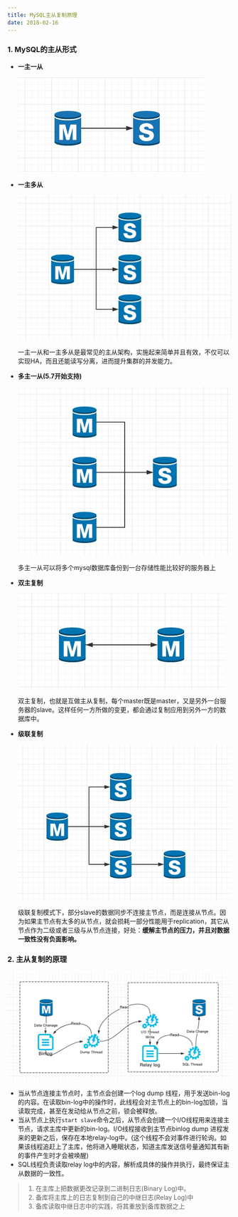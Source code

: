 ```yaml
---
title: MySQL主从复制原理
date: 2018-02-16
---
```

### 1. MySQL的主从形式

- **一主一从**

  ![图](https://github.com/mxsm/document/blob/master/image/database/%E4%B8%80%E4%B8%BB%E4%B8%80%E4%BB%8E.jpg?raw=true)

  

- **一主多从**

  ![图](https://github.com/mxsm/document/blob/master/image/database/%E4%B8%80%E4%B8%BB%E5%A4%9A%E4%BB%8E.jpg?raw=true)

  一主一从和一主多从是最常见的主从架构，实施起来简单并且有效，不仅可以实现HA，而且还能读写分离，进而提升集群的并发能力。

- **多主一从(5.7开始支持)**

  ![图](https://github.com/mxsm/document/blob/master/image/database/%E5%A4%9A%E4%B8%BB%E4%B8%80%E4%BB%8E.jpg?raw=true)

  多主一从可以将多个mysql数据库备份到一台存储性能比较好的服务器上

- **双主复制**

  ![图](https://github.com/mxsm/document/blob/master/image/database/%E5%8F%8C%E4%B8%BB%E5%A4%8D%E5%88%B6.jpg?raw=true)

  双主复制，也就是互做主从复制，每个master既是master，又是另外一台服务器的slave。这样任何一方所做的变更，都会通过复制应用到另外一方的数据库中。

- **级联复制**

  ![图](https://github.com/mxsm/document/blob/master/image/database/%E7%BA%A7%E8%81%94%E5%A4%8D%E5%88%B6.jpg?raw=true)

  级联复制模式下，部分slave的数据同步不连接主节点，而是连接从节点。因为如果主节点有太多的从节点，就会损耗一部分性能用于replication，其它从节点作为二级或者三级与从节点连接，好处：**缓解主节点的压力，并且对数据一致性没有负面影响。**

### 2. 主从复制的原理

![图](https://github.com/mxsm/document/blob/master/image/database/masterslave%E5%8E%9F%E7%90%86%E5%9B%BE.jpg?raw=true)

- 当从节点连接主节点时，主节点会创建一个log dump 线程，用于发送bin-log的内容。在读取bin-log中的操作时，此线程会对主节点上的bin-log加锁，当读取完成，甚至在发动给从节点之前，锁会被释放。
- 当从节点上执行`start slave`命令之后，从节点会创建一个I/O线程用来连接主节点，请求主库中更新的bin-log。I/O线程接收到主节点binlog dump 进程发来的更新之后，保存在本地relay-log中。(这个线程不会对事件进行轮询。如果该线程追赶上了主库，他将进入睡眠状态，知道主库发送信号量通知其有新的事件产生时才会被唤醒)
- SQL线程负责读取relay log中的内容，解析成具体的操作并执行，最终保证主从数据的一致性。

> 1. 在主库上把数据更改记录到二进制日志(Binary Log)中。
> 2. 备库将主库上的日志复制到自己的中继日志(Relay Log)中
> 3. 备库读取中继日志中的实践，将其重放到备库数据之上